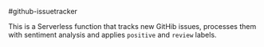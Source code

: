 #github-issuetracker

This is a Serverless function that tracks new GitHib issues, processes them with sentiment analysis and applies `positive` and `review` labels.